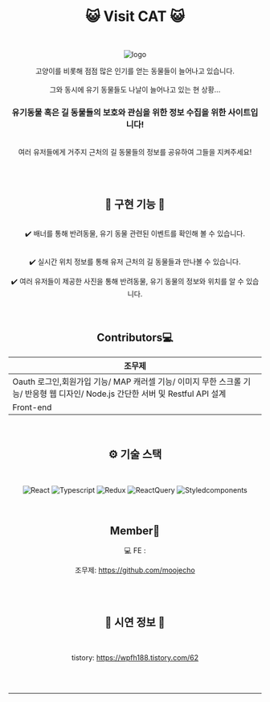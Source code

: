 <div align="center">
<h1> 😺 Visit CAT 😺 </h1>
<br>

![logo](https://user-images.githubusercontent.com/107379879/228461155-90bfec7d-d14f-4da6-bff0-d5fa30b6d49c.png)

고양이를 비롯해 점점 많은 인기를 얻는 동물들이 늘어나고 있습니다.
<br>
<br>
그와 동시에 유기 동물들도 나날이 늘어나고 있는 현 상황...

<h3> 유기동물 혹은 길 동물들의 보호와 관심을 위한 정보 수집을 위한 사이트입니다! </h3>

<br>
여러 유저들에게 거주지 근처의 길 동물들의 정보를 공유하여 그들을 지켜주세요!

<br><br>
<h2> 🔨 구현 기능 🔨</h2>

<br>
✔️ 배너를 통해 반려동물, 유기 동물 관련된 이벤트를 확인해 볼 수 있습니다. <br><br>

✔️ 실시간 위치 정보를 통해 유저 근처의 길 동물들과 만나볼 수 있습니다. <br>

✔️ 여러 유저들이 제공한 사진을 통해 반려동물, 유기 동물의 정보와 위치를 알 수 있습니다. <br>
<br><br>
## Contributors💻
|조무제|
|-----|
|Oauth 로그인,회원가입 기능/ MAP 캐러셀 기능/ 이미지 무한 스크롤 기능/ 반응형 웹 디자인/ Node.js 간단한 서버 및 Restful API 설계|
|Front-end|

<br>
<h2>⚙️ 기술 스택 </h2>
<br>

![React](https://img.shields.io/badge/react-444444?style=for-the-badge&logo=react)
![Typescript](https://img.shields.io/badge/typescript-3178C6?style=for-the-badge&logo=typescript&logoColor=white)
![Redux](https://img.shields.io/badge/redux-764ABC?style=for-the-badge&logo=redux&logoColor=white)
![ReactQuery](https://img.shields.io/badge/reactQuery-FF4154?style=for-the-badge&logo=reactQuery&logoColor=white)
![Styledcomponents](https://img.shields.io/badge/styledcomponents-DB7093?style=for-the-badge&logo=styledcomponents&logoColor=white)

<br>

## Member🌱

💻 FE : <br>

 조무제: https://github.com/moojecho <br>

<br><br>

 
<h2>📙 시연 정보 📙</h2>
 <br>
 
 tistory: https://wpfh188.tistory.com/62


<br><br>

---
</div>
